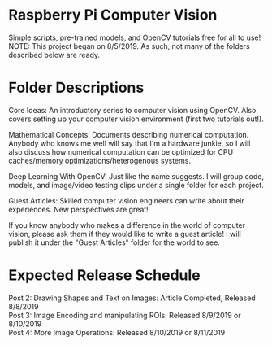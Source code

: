 # Raspberry Pi Computer Vision
Simple scripts, pre-trained models, and OpenCV tutorials free for all to use!
NOTE: This project began on 8/5/2019. As such, not many of the folders described below are ready. 

# Folder Descriptions
Core Ideas: An introductory series to computer vision using OpenCV. Also covers setting up your computer vision environment (first two tutorials out!).

Mathematical Concepts: Documents describing numerical computation. Anybody who knows me well will say that I'm a hardware junkie, so I will also discuss how numerical computation can be optimized for CPU caches/memory optimizations/heterogenous systems.

Deep Learning With OpenCV: Just like the name suggests. I will group code, models, and image/video testing clips under a single folder for each project.

Guest Articles: Skilled computer vision engineers can write about their experiences. New perspectives are great!

If you know anybody who makes a difference in the world of computer vision, please ask them if they would like to write a guest article! I will publish it under the "Guest Articles" folder for the world to see. 

# Expected Release Schedule
Post 2: Drawing Shapes and Text on Images: Article Completed, Released 8/8/2019 \
Post 3: Image Encoding and manipulating ROIs: Released 8/9/2019 or 8/10/2019 \
Post 4: More Image Operations: Released 8/10/2019 or 8/11/2019

